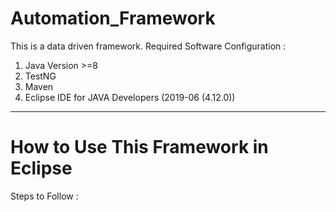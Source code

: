 # Automation_Framework
This is a data driven framework.
Required Software Configuration :
1. Java Version >=8
2. TestNG 
3. Maven
4. Eclipse IDE for JAVA Developers (2019-06 (4.12.0))
----------------------------------------------------------------------------------------------------------------------------
# How to Use This Framework in Eclipse
Steps to Follow :
